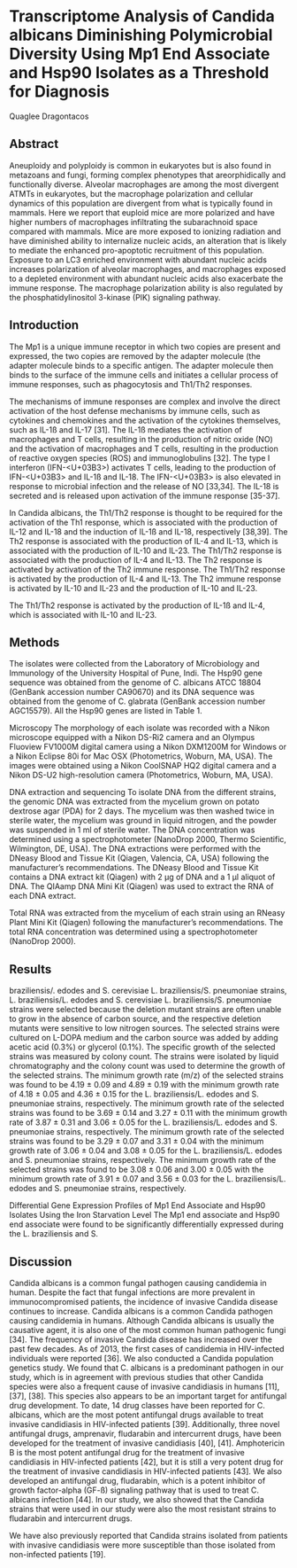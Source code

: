 # Transcriptome Analysis of Candida albicans Diminishing Polymicrobial Diversity Using Mp1 End Associate and Hsp90 Isolates as a Threshold for Diagnosis
Quaglee Dragontacos


## Abstract
Aneuploidy and polyploidy is common in eukaryotes but is also found in metazoans and fungi, forming complex phenotypes that areorphidically and functionally diverse. Alveolar macrophages are among the most divergent ATMTs in eukaryotes, but the macrophage polarization and cellular dynamics of this population are divergent from what is typically found in mammals. Here we report that euploid mice are more polarized and have higher numbers of macrophages infiltrating the subarachnoid space compared with mammals. Mice are more exposed to ionizing radiation and have diminished ability to internalize nucleic acids, an alteration that is likely to mediate the enhanced pro-apoptotic recruitment of this population. Exposure to an LC3 enriched environment with abundant nucleic acids increases polarization of alveolar macrophages, and macrophages exposed to a depleted environment with abundant nucleic acids also exacerbate the immune response. The macrophage polarization ability is also regulated by the phosphatidylinositol 3-kinase (PIK) signaling pathway.


## Introduction
The Mp1 is a unique immune receptor in which two copies are present and expressed, the two copies are removed by the adapter molecule (the adapter molecule binds to a specific antigen. The adapter molecule then binds to the surface of the immune cells and initiates a cellular process of immune responses, such as phagocytosis and Th1/Th2 responses.

The mechanisms of immune responses are complex and involve the direct activation of the host defense mechanisms by immune cells, such as cytokines and chemokines and the activation of the cytokines themselves, such as IL-1ß and IL-17 [31]. The IL-1ß mediates the activation of macrophages and T cells, resulting in the production of nitric oxide (NO) and the activation of macrophages and T cells, resulting in the production of reactive oxygen species (ROS) and immunoglobulins [32]. The type I interferon (IFN-<U+03B3>) activates T cells, leading to the production of IFN-<U+03B3> and IL-1ß and IL-18. The IFN-<U+03B3> is also elevated in response to microbial infection and the release of NO [33,34]. The IL-18 is secreted and is released upon activation of the immune response [35-37].

In Candida albicans, the Th1/Th2 response is thought to be required for the activation of the Th1 response, which is associated with the production of IL-12 and IL-18 and the induction of IL-1ß and IL-18, respectively [38,39]. The Th2 response is associated with the production of IL-4 and IL-13, which is associated with the production of IL-10 and IL-23. The Th1/Th2 response is associated with the production of IL-4 and IL-13. The Th2 response is activated by activation of the Th2 immune response. The Th1/Th2 response is activated by the production of IL-4 and IL-13. The Th2 immune response is activated by IL-10 and IL-23 and the production of IL-10 and IL-23.

The Th1/Th2 response is activated by the production of IL-1ß and IL-4, which is associated with IL-10 and IL-23.


## Methods
The isolates were collected from the Laboratory of Microbiology and Immunology of the University Hospital of Pune, Indi. The Hsp90 gene sequence was obtained from the genome of C. albicans ATCC 18804 (GenBank accession number CA90670) and its DNA sequence was obtained from the genome of C. glabrata (GenBank accession number AGC15579). All the Hsp90 genes are listed in Table 1.

Microscopy
The morphology of each isolate was recorded with a Nikon microscope equipped with a Nikon DS-Ri2 camera and an Olympus Fluoview FV1000M digital camera using a Nikon DXM1200M for Windows or a Nikon Eclipse 80i for Mac OSX (Photometrics, Woburn, MA, USA). The images were obtained using a Nikon CoolSNAP HQ2 digital camera and a Nikon DS-U2 high-resolution camera (Photometrics, Woburn, MA, USA).

DNA extraction and sequencing
To isolate DNA from the different strains, the genomic DNA was extracted from the mycelium grown on potato dextrose agar (PDA) for 2 days. The mycelium was then washed twice in sterile water, the mycelium was ground in liquid nitrogen, and the powder was suspended in 1 ml of sterile water. The DNA concentration was determined using a spectrophotometer (NanoDrop 2000, Thermo Scientific, Wilmington, DE, USA). The DNA extractions were performed with the DNeasy Blood and Tissue Kit (Qiagen, Valencia, CA, USA) following the manufacturer’s recommendations. The DNeasy Blood and Tissue Kit contains a DNA extract kit (Qiagen) with 2 µg of DNA and a 1 µl aliquot of DNA. The QIAamp DNA Mini Kit (Qiagen) was used to extract the RNA of each DNA extract.

Total RNA was extracted from the mycelium of each strain using an RNeasy Plant Mini Kit (Qiagen) following the manufacturer’s recommendations. The total RNA concentration was determined using a spectrophotometer (NanoDrop 2000).


## Results
braziliensis/. edodes and S. cerevisiae L. braziliensis/S. pneumoniae strains, L. braziliensis/L. edodes and S. cerevisiae L. braziliensis/S. pneumoniae strains were selected because the deletion mutant strains are often unable to grow in the absence of carbon source, and the respective deletion mutants were sensitive to low nitrogen sources. The selected strains were cultured on L-DOPA medium and the carbon source was added by adding acetic acid (0.3%) or glycerol (0.1%). The specific growth of the selected strains was measured by colony count. The strains were isolated by liquid chromatography and the colony count was used to determine the growth of the selected strains. The minimum growth rate (m/z) of the selected strains was found to be 4.19 ± 0.09 and 4.89 ± 0.19 with the minimum growth rate of 4.18 ± 0.05 and 4.36 ± 0.15 for the L. braziliensis/L. edodes and S. pneumoniae strains, respectively. The minimum growth rate of the selected strains was found to be 3.69 ± 0.14 and 3.27 ± 0.11 with the minimum growth rate of 3.87 ± 0.31 and 3.06 ± 0.05 for the L. braziliensis/L. edodes and S. pneumoniae strains, respectively. The minimum growth rate of the selected strains was found to be 3.29 ± 0.07 and 3.31 ± 0.04 with the minimum growth rate of 3.06 ± 0.04 and 3.08 ± 0.05 for the L. braziliensis/L. edodes and S. pneumoniae strains, respectively. The minimum growth rate of the selected strains was found to be 3.08 ± 0.06 and 3.00 ± 0.05 with the minimum growth rate of 3.91 ± 0.07 and 3.56 ± 0.03 for the L. braziliensis/L. edodes and S. pneumoniae strains, respectively.

Differential Gene Expression Profiles of Mp1 End Associate and Hsp90 Isolates Using the Iron Starvation Level
The Mp1 end associate and Hsp90 end associate were found to be significantly differentially expressed during the L. braziliensis and S.


## Discussion
Candida albicans is a common fungal pathogen causing candidemia in human. Despite the fact that fungal infections are more prevalent in immunocompromised patients, the incidence of invasive Candida disease continues to increase. Candida albicans is a common Candida pathogen causing candidemia in humans. Although Candida albicans is usually the causative agent, it is also one of the most common human pathogenic fungi [34]. The frequency of invasive Candida disease has increased over the past few decades. As of 2013, the first cases of candidemia in HIV-infected individuals were reported [36]. We also conducted a Candida population genetics study. We found that C. albicans is a predominant pathogen in our study, which is in agreement with previous studies that other Candida species were also a frequent cause of invasive candidiasis in humans [11], [37], [38]. This species also appears to be an important target for antifungal drug development. To date, 14 drug classes have been reported for C. albicans, which are the most potent antifungal drugs available to treat invasive candidiasis in HIV-infected patients [39]. Additionally, three novel antifungal drugs, amprenavir, fludarabin and intercurrent drugs, have been developed for the treatment of invasive candidiasis [40], [41]. Amphotericin B is the most potent antifungal drug for the treatment of invasive candidiasis in HIV-infected patients [42], but it is still a very potent drug for the treatment of invasive candidiasis in HIV-infected patients [43]. We also developed an antifungal drug, fludarabin, which is a potent inhibitor of growth factor-alpha (GF-ß) signaling pathway that is used to treat C. albicans infection [44]. In our study, we also showed that the Candida strains that were used in our study were also the most resistant strains to fludarabin and intercurrent drugs.

We have also previously reported that Candida strains isolated from patients with invasive candidiasis were more susceptible than those isolated from non-infected patients [19].
